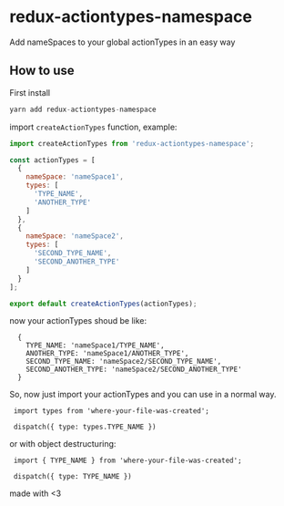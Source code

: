 # redux-actiontypes-namespace
Add nameSpaces to your global actionTypes in an easy way

## How to use 

First install

```js
yarn add redux-actiontypes-namespace
```

import `createActionTypes` function, example:

```js
import createActionTypes from 'redux-actiontypes-namespace';

const actionTypes = [
  {
    nameSpace: 'nameSpace1',
    types: [
      'TYPE_NAME',
      'ANOTHER_TYPE'
    ]
  },
  {
    nameSpace: 'nameSpace2',
    types: [
      'SECOND_TYPE_NAME',
      'SECOND_ANOTHER_TYPE'
    ]
  }
];

export default createActionTypes(actionTypes);

```

now your actionTypes shoud be like:

```
  {
    TYPE_NAME: 'nameSpace1/TYPE_NAME',
    ANOTHER_TYPE: 'nameSpace1/ANOTHER_TYPE',
    SECOND_TYPE_NAME: 'nameSpace2/SECOND_TYPE_NAME',
    SECOND_ANOTHER_TYPE: 'nameSpace2/SECOND_ANOTHER_TYPE'
  }
```

So, now just import your actionTypes and you can use in a normal way.

```
 import types from 'where-your-file-was-created';

 dispatch({ type: types.TYPE_NAME })

```

or with object destructuring:

```
 import { TYPE_NAME } from 'where-your-file-was-created';

 dispatch({ type: TYPE_NAME })

```

made with <3 